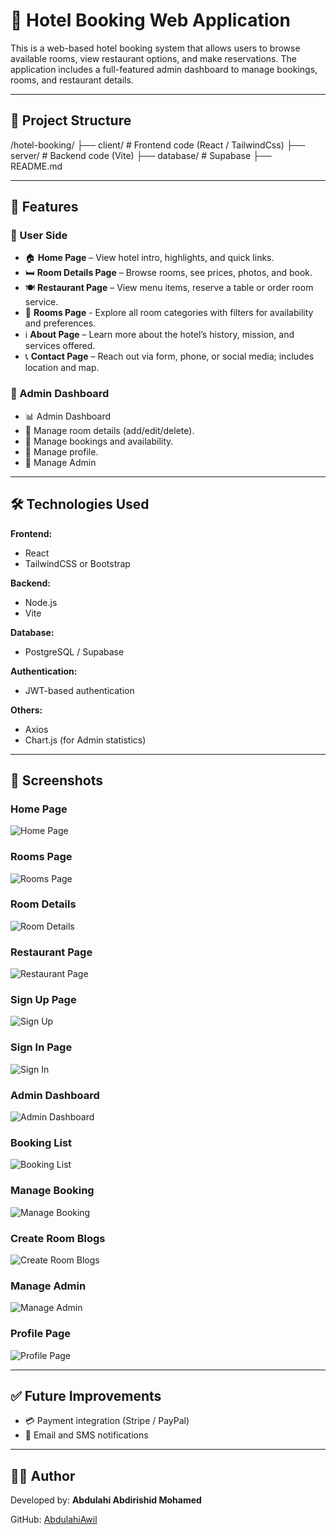 # 🏨 Hotel Booking Web Application

This is a web-based hotel booking system that allows users to browse available rooms, view restaurant options, and make reservations. The application includes a full-featured admin dashboard to manage bookings, rooms, and restaurant details.

---

## 📁 Project Structure

/hotel-booking/
├── client/ # Frontend code (React / TailwindCss)
├── server/ # Backend code (Vite)
├── database/ # Supabase
├── README.md


---

## 🚀 Features

### 👤 User Side
- 🏠 **Home Page** – View hotel intro, highlights, and quick links.
- 🛏️ **Room Details Page** – Browse rooms, see prices, photos, and book.
- 🍽️ **Restaurant Page** – View menu items, reserve a table or order room service.
- 🏨 **Rooms Page** - Explore all room categories with filters for availability and preferences.
- ℹ️ **About Page**  – Learn more about the hotel’s history, mission, and services offered.
- 📞 **Contact Page**  – Reach out via form, phone, or social media; includes location and map.

### 🔐 Admin Dashboard
- 📊 Admin Dashboard
- 🧾 Manage room details (add/edit/delete).
- 📅 Manage bookings and availability.
- 👤 Manage profile.
- 👤 Manage Admin 

---

## 🛠️ Technologies Used

**Frontend:**
- React
- TailwindCSS or Bootstrap

**Backend:**
- Node.js
- Vite

**Database:**
- PostgreSQL / Supabase

**Authentication:**
- JWT-based authentication

**Others:**
- Axios
- Chart.js (for Admin statistics)

---

## 📸 Screenshots

### Home Page
![Home Page](./src/assets/ReadMe_images/homePage%20(2).png)

### Rooms Page
![Rooms Page](./src/assets/ReadMe_images/roomsPage.png)

### Room Details
![Room Details](./src/assets/ReadMe_images/roomDetails.png)

### Restaurant Page
![Restaurant Page](./src/assets/ReadMe_images/restaurantPage.png)

### Sign Up Page
![Sign Up](./src/assets/ReadMe_images/signupPage.png)

### Sign In Page
![Sign In](./src/assets/ReadMe_images/signinPage.png)

### Admin Dashboard
![Admin Dashboard](./src/assets/ReadMe_images/dashboard.png)

### Booking List
![Booking List](./src/assets/ReadMe_images/customerPage.png)

### Manage Booking
![Manage Booking](./src/assets/ReadMe_images/roomPage.png)

### Create Room Blogs
![Create Room Blogs](./src/assets/ReadMe_images/createRoom.png)

### Manage Admin
![Manage Admin](./src/assets/ReadMe_images/adminPage.png)

### Profile Page
![Profile Page](./src/assets/ReadMe_images/createRoom.png)

---

## ✅ Future Improvements

- 💳 Payment integration (Stripe / PayPal)
- 📧 Email and SMS notifications



---

## 👨‍💻 Author

Developed by: **Abdulahi Abdirishid Mohamed**

GitHub: [AbdulahiAwil](https://github.com/AbdulahiAwil)

